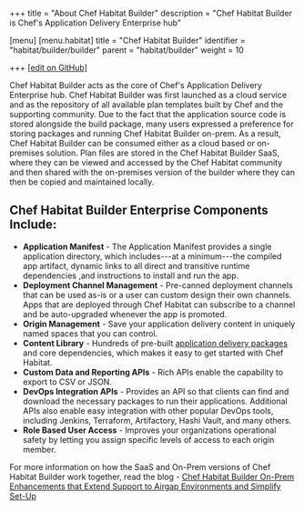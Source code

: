 +++
title = "About Chef Habitat Builder"
description = "Chef Habitat Builder is Chef's Application Delivery Enterprise hub"

[menu]
  [menu.habitat]
    title = "Chef Habitat Builder"
    identifier = "habitat/builder/builder"
    parent = "habitat/builder"
    weight = 10

+++
[\[edit on GitHub\]](https://github.com/habitat-sh/habitat/blob/master/components/docs-chef-io/content/habitat/builder_overview.md)

Chef Habitat Builder acts as the core of Chef's Application Delivery Enterprise hub. Chef Habitat Builder was first launched as a cloud service and as the repository of all available plan templates built by Chef and the supporting community. Due to the fact that the application source code is stored alongside the build package, many users expressed a preference for storing packages and running Chef Habitat Builder on-prem. As a result, Chef Habitat Builder can be consumed either as a cloud based or on-premises solution. Plan files are stored in the Chef Habitat Builder SaaS, where they can be viewed and accessed by the Chef Habitat community and then shared with the on-premises version of the builder where they can then be copied and maintained locally.

## Chef Habitat Builder Enterprise Components Include:

* **Application Manifest** - The Application Manifest provides a single application directory, which includes---at a minimum---the compiled app artifact, dynamic links to all direct and transitive runtime dependencies ,and instructions to install and run the app.
* **Deployment Channel Management** -  Pre-canned deployment channels that can be used as-is or a user can custom design their own channels. Apps that are deployed through Chef Habitat can subscribe to a channel and be auto-upgraded whenever the app is promoted.
* **Origin Management** - Save your application delivery content in uniquely named spaces that you can control.
* **Content Library** - Hundreds of pre-built [application delivery packages](https://bldr.habitat.sh/#/pkgs/core) and core dependencies, which makes it easy to get started with Chef Habitat.
* **Custom Data and Reporting APIs** - Rich APIs enable the capability to export to CSV or JSON.
* **DevOps Integration APIs** - Provides an API so that clients can find and download the necessary packages to run their applications. Additional APIs also enable easy integration with other popular DevOps tools, including Jenkins, Terraform, Artifactory, Hashi Vault, and many others.
* **Role Based User Access** - Improves your organizations operational safety by letting you assign specific levels of access to each origin member.

For more information on how the SaaS and On-Prem versions of Chef Habitat Builder work together, read the blog - [Chef Habitat Builder On-Prem Enhancements that Extend Support to Airgap Environments and Simplify Set-Up](https://blog.chef.io/chef-habitat-product-announcement-builder-on-prem-enhancements-that-extend-support-to-airgap-environments-and-simplify-set-up/)
